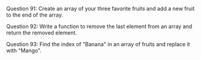 Question 91: Create an array of your three favorite fruits and add a new fruit to the end of the array.

Question 92: Write a function to remove the last element from an array and return the removed element.

Question 93: Find the index of "Banana" in an array of fruits and replace it with "Mango".